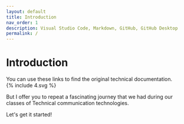 ```yaml
---
layout: default
title: Introduction
nav_order: 1
description: Visual Studio Code, Markdown, GitHub, GitHub Desktop
permalink: /
---
```


# Introduction
You can use these links to find the original technical documentation.  
{% include 4.svg %}

But I offer you to repeat a fascinating journey that we had during our classes of Technical communication technologies.

Let's get it started!
